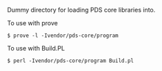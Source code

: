 Dummy directory for loading PDS core libraries into.

To use with prove

    $ prove -l -Ivendor/pds-core/program

To use with Build.PL

    $ perl -Ivendor/pds-core/program Build.pl